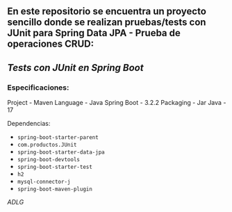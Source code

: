 En este repositorio se encuentra un proyecto sencillo donde se realizan pruebas/tests con JUnit para Spring Data JPA - Prueba de operaciones CRUD:
-
## ***Tests con JUnit en Spring Boot***

### Especificaciones:

Project - Maven
Language - Java
Spring Boot - 3.2.2
Packaging - Jar
Java - 17

Dependencias:
* `spring-boot-starter-parent`
* `com.productos.JUnit`
* `spring-boot-starter-data-jpa`
* `spring-boot-devtools`
* `spring-boot-starter-test`
* `h2`
* `mysql-connector-j`
* `spring-boot-maven-plugin`

*ADLG*
